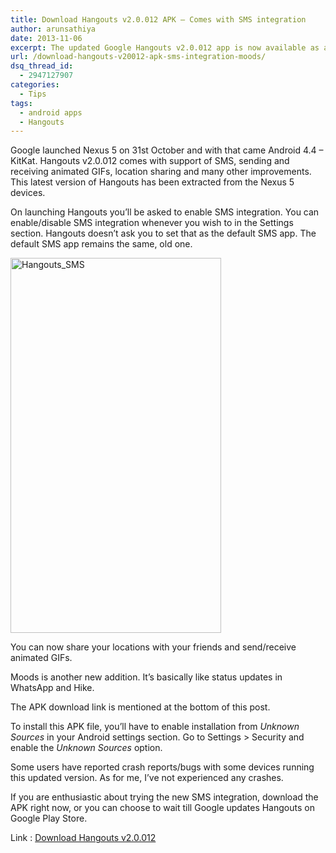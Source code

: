 ```yaml
---
title: Download Hangouts v2.0.012 APK – Comes with SMS integration
author: arunsathiya
date: 2013-11-06
excerpt: The updated Google Hangouts v2.0.012 app is now available as an APK download. It comes with SMS integration, location sharing, moods and sharing GIFs.
url: /download-hangouts-v20012-apk-sms-integration-moods/
dsq_thread_id:
  - 2947127907
categories:
  - Tips
tags:
  - android apps
  - Hangouts
---
```

Google launched Nexus 5 on 31st October and with that came Android 4.4 &#8211; KitKat. Hangouts v2.0.012 comes with support of SMS, sending and receiving animated GIFs, location sharing and many other improvements. This latest version of Hangouts has been extracted from the Nexus 5 devices.

On launching Hangouts you&#8217;ll be asked to enable SMS integration. You can enable/disable SMS integration whenever you wish to in the Settings section. Hangouts doesn&#8217;t ask you to set that as the default SMS app. The default SMS app remains the same, old one.

[<img class="aligncenter size-medium wp-image-78508" alt="Hangouts_SMS" src="http://cdn.devilsworkshop.org/files/2013/11/Hangouts_SMS1-337x600.png" width="337" height="600" />][1]

You can now share your locations with your friends and send/receive animated GIFs.

Moods is another new addition. It&#8217;s basically like status updates in WhatsApp and Hike.

The APK download link is mentioned at the bottom of this post.

To install this APK file, you&#8217;ll have to enable installation from *Unknown Sources* in your Android settings section. Go to Settings > Security and enable the *Unknown Sources* option.

Some users have reported crash reports/bugs with some devices running this updated version. As for me, I&#8217;ve not experienced any crashes.

If you are enthusiastic about trying the new SMS integration, download the APK right now, or you can choose to wait till Google updates Hangouts on Google Play Store.

Link : <a href="https://dl.dropboxusercontent.com/u/34760337/For%20Devils%27%20Workshop/com.google.android.talk-2.0.012%20%28884159-30%29.apk" onclick="_gaq.push(['_trackEvent', 'outbound-article', 'https://dl.dropboxusercontent.com/u/34760337/For%20Devils%27%20Workshop/com.google.android.talk-2.0.012%20%28884159-30%29.apk', 'Download Hangouts v2.0.012']);" title="Download Hangouts v2.0.012">Download Hangouts v2.0.012</a>

 [1]: http://cdn.devilsworkshop.org/files/2013/11/Hangouts_SMS1.png
